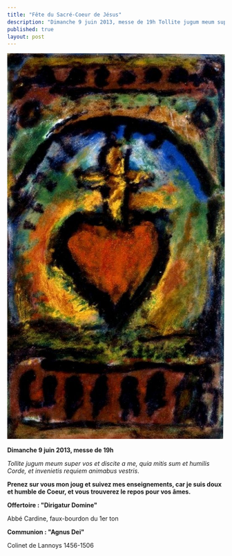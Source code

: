 ```yaml
---
title: "Fête du Sacré-Coeur de Jésus"
description: "Dimanche 9 juin 2013, messe de 19h Tollite jugum meum super vos et discite a me, quia mitis sum et humilis Corde, et invenietis requiem animabus vestris. Prenez sur vous mon joug et suivez mes enseignements, car je suis doux et humble de Coeur, et vous..."
published: true
layout: post
---
```



![](/images/2013-06-29-sacre-coeur-2.jpg)

**Dimanche 9 juin 2013, messe de 19h**

*Tollite jugum meum super vos et discite a me, quia mitis sum et humilis Corde, et invenietis requiem animabus vestris*.

**Prenez sur vous mon joug et suivez mes enseignements, car je suis doux et humble de Coeur, et vous trouverez le repos pour vos âmes.**

**Offertoire : "Dirigatur Domine"**

Abbé Cardine, faux-bourdon du 1er ton

**Communion : "Agnus Dei"**

Colinet de Lannoys 1456-1506